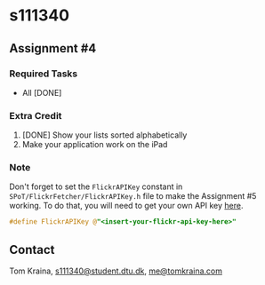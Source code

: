 s111340
=======

Assignment #4
-------------

### Required Tasks
- All [DONE]

### Extra Credit
1. [DONE] Show your lists sorted alphabetically 
2. Make your application work on the iPad

### Note
Don't forget to set the `FlickrAPIKey` constant in `SPoT/FlickrFetcher/FlickrAPIKey.h` file to make the Assignment #5 working. To do that, you will need to get your own API key [here](http://www.flickr.com/services/api/misc.api_keys.html).

```objective-c
#define FlickrAPIKey @"<insert-your-flickr-api-key-here>"
```

Contact
-------
Tom Kraina, s111340@student.dtu.dk, me@tomkraina.com